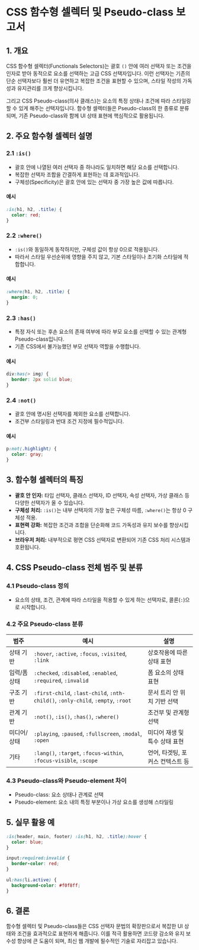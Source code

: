 # CSS 함수형 셀렉터 및 Pseudo-class 보고서



## 1. 개요

CSS 함수형 셀렉터(Functionals Selectors)는 괄호 `()` 안에 여러 선택자 또는 조건을 인자로 받아 동적으로 요소를 선택하는 고급 CSS 선택자입니다. 이런 선택자는 기존의 단순 선택자보다 훨씬 더 유연하고 복잡한 조건을 표현할 수 있으며, 스타일 작성의 가독성과 유지관리를 크게 향상시킵니다.

그리고 CSS Pseudo-class(의사 클래스)는 요소의 특정 상태나 조건에 따라 스타일링할 수 있게 해주는 선택자입니다. 함수형 셀렉터들은 Pseudo-class의 한 종류로 분류되며, 기존 Pseudo-class와 함께 UI 상태 표현에 핵심적으로 활용됩니다.



## 2. 주요 함수형 셀렉터 설명

### 2.1 `:is()`

- 괄호 안에 나열된 여러 선택자 중 하나라도 일치하면 해당 요소를 선택합니다.
- 복잡한 선택자 조합을 간결하게 표현하는 데 효과적입니다.
- 구체성(Specificity)은 괄호 안에 있는 선택자 중 가장 높은 값에 따릅니다.

#### 예시
```css
:is(h1, h2, .title) {
  color: red;
}
```



### 2.2 `:where()`

- `:is()`와 동일하게 동작하지만, 구체성 값이 항상 0으로 적용됩니다.
- 따라서 스타일 우선순위에 영향을 주지 않고, 기본 스타일이나 초기화 스타일에 적합합니다.

#### 예시
```css
:where(h1, h2, .title) {
  margin: 0;
}
```



### 2.3 `:has()`

- 특정 자식 또는 후손 요소의 존재 여부에 따라 부모 요소를 선택할 수 있는 관계형 Pseudo-class입니다.
- 기존 CSS에서 불가능했던 부모 선택자 역할을 수행합니다.

#### 예시
```css
div:has(> img) {
  border: 2px solid blue;
}
```



### 2.4 `:not()`

- 괄호 안에 명시된 선택자를 제외한 요소를 선택합니다.
- 조건부 스타일링과 반대 조건 지정에 필수적입니다.

#### 예시
```css
p:not(.highlight) {
  color: gray;
}
```



## 3. 함수형 셀렉터의 특징

- **괄호 안 인자:** 타입 선택자, 클래스 선택자, ID 선택자, 속성 선택자, 가상 클래스 등 다양한 선택자가 올 수 있습니다.
- **구체성 처리:** `:is()`는 내부 선택자의 가장 높은 구체성 따름, `:where()`는 항상 0 구체성 적용.
- **표현력 강화:** 복잡한 조건과 조합을 단순화해 코드 가독성과 유지 보수를 향상시킵니다.
- **브라우저 처리:** 내부적으로 평면 CSS 선택자로 변환되어 기존 CSS 처리 시스템과 호환됩니다.



## 4. CSS Pseudo-class 전체 범주 및 분류

### 4.1 Pseudo-class 정의

- 요소의 상태, 조건, 관계에 따라 스타일을 적용할 수 있게 하는 선택자로, 콜론(`:`)으로 시작합니다.

### 4.2 주요 Pseudo-class 분류

| 범주         | 예시                                  | 설명                              |
|------------|------------------------------------|---------------------------------|
| 상태 기반     | `:hover`, `:active`, `:focus`, `:visited`, `:link`        | 상호작용에 따른 상태 표현            |
| 입력/폼 상태  | `:checked`, `:disabled`, `:enabled`, `:required`, `:invalid` | 폼 요소의 상태 표현                 |
| 구조 기반     | `:first-child`, `:last-child`, `:nth-child()`, `:only-child`, `:empty`, `:root` | 문서 트리 안 위치 기반 선택          |
| 관계 기반     | `:not()`, `:is()`, `:has()`, `:where()`                 | 조건부 및 관계형 선택               |
| 미디어/상태   | `:playing`, `:paused`, `:fullscreen`, `:modal`, `:open`      | 미디어 재생 및 특수 상태 표현         |
| 기타         | `:lang()`, `:target`, `:focus-within`, `:focus-visible`, `:scope` | 언어, 타겟팅, 포커스 컨텍스트 등      |

### 4.3 Pseudo-class와 Pseudo-element 차이

- Pseudo-class: 요소 상태나 관계로 선택  
- Pseudo-element: 요소 내의 특정 부분이나 가상 요소를 생성해 스타일링


## 5. 실무 활용 예

```css
:is(header, main, footer) :is(h1, h2, .title):hover {
  color: blue;
}

input:required:invalid {
  border-color: red;
}

ul:has(li.active) {
  background-color: #f0f8ff;
}
```



## 6. 결론

함수형 셀렉터 및 Pseudo-class들은 CSS 선택자 문법의 확장판으로서 복잡한 UI 상태와 조건을 효과적으로 표현하게 해줍니다. 이를 적극 활용하면 코드량 감소와 유지 보수성 향상에 큰 도움이 되며, 최신 웹 개발에 필수적인 기술로 자리잡고 있습니다.


